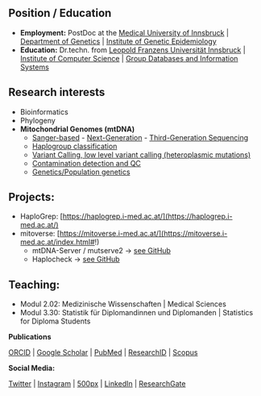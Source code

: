 ## Position / Education
 - **Employment:** PostDoc at the [Medical University of Innsbruck](https://www.i-med.ac.at/mypoint/) | [Department of Genetics](https://www.i-med.ac.at/mgmkp/) | [Institute of Genetic Epidemiology](http://genepi.i-med.ac.at/)
 - **Education:** Dr.techn. from [Leopold Franzens Universität Innsbruck](https://www.uibk.ac.at/de/) | [Institute of Computer Science](https://www.uibk.ac.at/informatik/) | [Group Databases and Information Systems](https://dbis-informatik.uibk.ac.at/)

## Research interests

- Bioinformatics
- Phylogeny
- **Mitochondrial Genomes (mtDNA)**
  - [Sanger-based](https://bmcbioinformatics.biomedcentral.com/articles/10.1186/1471-2105-11-122) - [Next-Generation](https://www.mdpi.com/1422-0067/22/2/935) - [Third-Generation Sequencing](https://www.frontiersin.org/articles/10.3389/fgene.2022.887644/full)
  - [Haplogroup classification](https://haplogrep.i-med.ac.at/)
  - [Variant Calling, low level variant calling (heteroplasmic mutations)](https://github.com/seppinho/mutserve)
  - [Contamination detection and QC](https://github.com/genepi/haplocheck)
  - [Genetics/Population genetics](https://www.nature.com/articles/s41598-021-90145-2)


## Projects:

 - HaploGrep: [https://haplogrep.i-med.ac.at/](https://haplogrep.i-med.ac.at/)
 - mitoverse: [https://mitoverse.i-med.ac.at/](https://mitoverse.i-med.ac.at/index.html#!) 
   - mtDNA-Server / mutserve2 -> [see GitHub](https://github.com/seppinho/mutserve)
   - Haplocheck -> [see GitHub](https://github.com/genepi/haplocheck)
   
## Teaching:

-  Modul 2.02: Medizinische Wissenschaften | Medical Sciences 
-  Modul 3.30: Statistik für Diplomandinnen und Diplomanden | Statistics for Diploma Students

**Publications**

 [ORCID](https://orcid.org/0000-0002-2871-8669) | [Google Scholar](https://scholar.google.com/citations?user=iGUxXZIAAAAJ&hl=en) | [PubMed](https://pubmed.ncbi.nlm.nih.gov/?term=hansi+weissensteiner&sort=date) | [ResearchID](https://publons.com/wos-op/researcher/4555250/hansi-weissensteiner/) | [Scopus](https://www.scopus.com/authid/detail.uri?authorId=26665767000)
 
 **Social Media:**
 
 [Twitter](https://twitter.com/whansi) | [Instagram](https://www.instagram.com/hansi.it/) | [500px](https://500px.com/p/haansi?view=photos) | [LinkedIn](https://www.linkedin.com/in/hansi-wei%C3%9Fensteiner-905b05bb/) | [ResearchGate](https://www.researchgate.net/profile/Hansi_Weissensteiner) 
